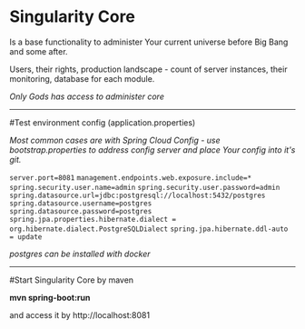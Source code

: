 # Singularity Core
Is a base functionality to administer Your current universe before Big Bang and some after.

Users, their rights, production landscape - count of server instances, their monitoring, database for each module.

*Only Gods has access to administer core*

---
#Test environment config (application.properties)

*Most common cases are with Spring Cloud Config - use bootstrap.properties to address config server and place Your config into it's git.*

<code>server.port=8081</code>
<code>management.endpoints.web.exposure.include=*</code>
<code>spring.security.user.name=admin</code>
<code>spring.security.user.password=admin</code>
<code>spring.datasource.url=jdbc:postgresql://localhost:5432/postgres</code>
<code>spring.datasource.username=postgres</code>
<code>spring.datasource.password=postgres</code>
<code>spring.jpa.properties.hibernate.dialect = org.hibernate.dialect.PostgreSQLDialect</code>
<code>spring.jpa.hibernate.ddl-auto = update</code>

*postgres can be installed with docker*

---
#Start Singularity Core by maven

__mvn spring-boot:run__

and access it by http://localhost:8081
